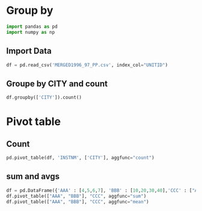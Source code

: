 # Group by
```python
import pandas as pd
import numpy as np
```

## Import Data
```python
df = pd.read_csv('MERGED1996_97_PP.csv', index_col="UNITID")
```

## Groupe by CITY and count
```python
df.groupby(['CITY']).count()
```


# Pivot table

## Count
```python
pd.pivot_table(df, 'INSTNM', ['CITY'], aggfunc="count")
```

## sum and avgs
```python
df = pd.DataFrame({'AAA' : [4,5,6,7], 'BBB' : [10,20,30,40],'CCC' : ["A","B","B","A"]})
df.pivot_table(["AAA", "BBB"], "CCC", aggfunc="sum")
df.pivot_table(["AAA", "BBB"], "CCC", aggfunc="mean")
```
